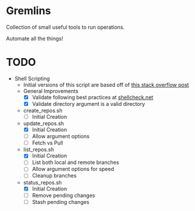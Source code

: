 # Gremlins
Collection of small useful tools to run operations.

Automate all the things!

# TODO
- Shell Scripting
    - Initial versions of this script are based off of [this stack overflow post](https://stackoverflow.com/a/36800741/7400802)
    - General Improvements
        - [X] Validate following best practices at [shellcheck.net](https://www.shellcheck.net/)
        - [X] Validate directory argument is a valid directory
    - create_repos.sh
        - [ ] Initial Creation
    - update_repos.sh
        - [X] Initial Creation
        - [ ] Allow argument options
        - [ ] Fetch vs Pull
    - list_repos.sh
        - [X] Initial Creation
        - [ ] List both local and remote branches
        - [ ] Allow argument options for speed
        - [ ] Cleanup branches
    - status_repos.sh
        - [X] Initial Creation
        - [ ] Remove pending changes
        - [ ] Stash pending changes
